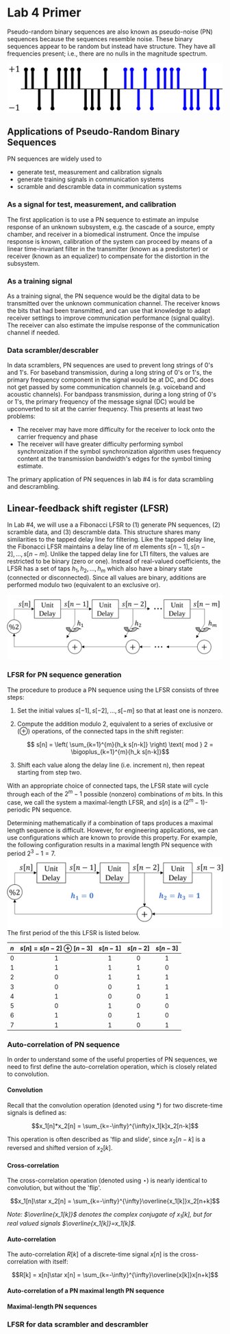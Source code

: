 # Lab 4 Primer

Pseudo-random binary sequences are also known as pseudo-noise (PN) sequences because the sequences resemble noise. These binary sequences appear to be random but instead have structure. They have all frequencies present; i.e., there are no nulls in the magnitude spectrum.

![](img/PN_seq.svg)

## Applications of Pseudo-Random Binary Sequences

PN sequences are widely used to

* generate test, measurement and calibration signals
* generate training signals in communication systems
* scramble and descramble data in communication systems

### As a signal for test, measurement, and calibration
The first application is to use a PN sequence to estimate an impulse response of an unknown subsystem, e.g. the cascade of a source, empty chamber, and receiver in a biomedical instrument. Once the impulse response is known, calibration of the system can proceed by means of a linear time-invariant filter in the transmitter (known as a predistorter) or receiver (known as an equalizer) to compensate for the distortion in the subsystem.

### As a training signal
As a training signal, the PN sequence would be the digital data to be transmitted over the unknown communication channel. The receiver knows the bits that had been transmitted, and can use that knowledge to adapt receiver settings to improve communication performance (signal quality). The receiver can also estimate the impulse response of the communication channel if needed.

### Data scrambler/descrabler
In data scramblers, PN sequences are used to prevent long strings of 0's and 1's. For baseband transmission, during a long string of 0's or 1's, the primary frequency component in the signal would be at DC, and DC does not get passed by some communication channels (e.g. voiceband and acoustic channels). For bandpass transmission, during a long string of 0's or 1's, the primary frequency of the message signal (DC) would be upconverted to sit at the carrier frequency. This presents at least two problems:

* The receiver may have more difficulty for the receiver to lock onto the carrier frequency and phase
* The receiver will have greater difficulty performing symbol synchronization if the symbol synchronization algorithm uses frequency content at the transmission bandwidth's edges for the symbol timing estimate.

The primary application of PN sequences in lab #4 is for data scrambling and descrambling.

## Linear-feedback shift register (LFSR)

In Lab #4, we will use a a Fibonacci LFSR to (1) generate PN sequences, (2) scramble data, and (3) descramble data. This structure shares many similarities to the tapped delay line for filtering. Like the tapped delay line, the Fibonacci LFSR maintains a delay line of $m$ elements $s[n-1], s[n-2], \ldots, s[n-m]$. Unlike the tapped delay line for LTI filters, the values are restricted to be binary (zero or one). Instead of real-valued coefficients, the LFSR has a set of taps $h_1, h_2, \ldots, h_m$ which also have a binary state (connected or disconnected). Since all values are binary, additions are performed modulo two (equivalent to an exclusive or).

![](img/Fibonacci_LFSR.svg)

### LFSR for PN sequence generation

The procedure to produce a PN sequence using the LFSR consists of three steps:

1. Set the initial values $s[-1], s[-2], \ldots, s[-m]$ so that at least one is nonzero.

2. Compute the addition modulo 2, equivalent to a series of exclusive or ($\oplus$) operations, of the connected taps in the shift register:

    $$ s[n] = \left( \sum_{k=1}^{m}{h_k s[n-k]} \right) \text{ mod } 2 = \bigoplus_{k=1}^{m}{h_k s[n-k]}$$

3. Shift each value along the delay line (i.e. increment n), then repeat starting from step two.

With an appropriate choice of connected taps, the LFSR state will cycle through each of the $2^m - 1$ possible (nonzero) combinations of $m$ bits. In this case, we call the system a maximal-length LFSR, and $s[n]$ is a $(2^m -1)$-periodic PN sequence.

Determining mathematically if a combination of taps produces a maximal length sequence is difficult. However, for engineering applications, we can use configurations which are known to provide this property. For example, the following configuration results in a maximal length PN sequence with period $2^3 -1 = 7$.
![](img/example_LFSR.svg)
The first period of the this LFSR is listed below.

<center>

|$n$	|$s[n]=s[n-2]\oplus[n-3]$	|$s[n-1]$			|$s[n-2]$			|$s[n-3]$			|
|:---	|----:						|:----:				|:----:				|:----:				|
|0		|<center>1</center>			|<center>1</center>	|<center>0</center>	|<center>1</center>	|
|1		|<center>1</center>			|<center>1</center>	|<center>1</center>	|<center>0</center>	|
|2		|<center>0</center>			|<center>1</center>	|<center>1</center>	|<center>1</center>	|
|3		|<center>0</center>			|<center>0</center>	|<center>1</center>	|<center>1</center>	|
|4		|<center>1</center>			|<center>0</center>	|<center>0</center>	|<center>1</center>	|
|5		|<center>0</center>			|<center>1</center>	|<center>0</center>	|<center>0</center>	|
|6		|<center>1</center>			|<center>0</center>	|<center>1</center>	|<center>0</center>	|
|7		|<center>1</center>			|<center>1</center>	|<center>0</center>	|<center>1</center>	|

</center>

### Auto-correlation of PN sequence

In order to understand some of the useful properties of PN sequences, we need to first define the auto-correlation operation, which is closely related to convolution.

#### Convolution

Recall that the convolution operation (denoted using $*$) for two discrete-time signals is defined as:

$$x_1[n]*x_2[n] = \sum_{k=-\infty}^{\infty}x_1[k]x_2[n-k]$$

This operation is often described as 'flip and slide', since $x_2[n-k]$ is a reversed and shifted version of $x_2[k]$.

#### Cross-correlation

The cross-correlation operation (denoted using $\star$) is nearly identical to convolution, but without the 'flip'.

$$x_1[n]\star x_2[n] = \sum_{k=-\infty}^{\infty}\overline{x_1[k]}x_2[n+k]$$

*Note: $\overline{x_1[k]}$ denotes the complex conjugate of $x_1[k]$, but for real valued signals $\overline{x_1[k]}=x_1[k]$.*

#### Auto-correlation

The auto-correlation $R[k]$ of a discrete-time signal $x[n]$ is the cross-correlation with itself:

$$R[k] = x[n]\star x[n] = \sum_{k=-\infty}^{\infty}\overline{x[k]}x[n+k]$$

#### Auto-correlation of a PN maximal length PN sequence

#### Maximal-length PN sequences

### LFSR for data scrambler and descrambler